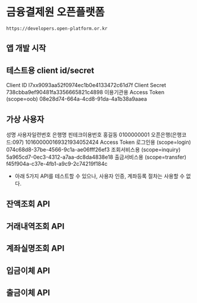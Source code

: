 # 금융결제원 오픈플랫폼

`https://developers.open-platform.or.kr`

## 앱 개발 시작

## 테스트용 client id/secret

Client ID	l7xx9093aa52f0974ec1b0e4133472c61d7f
Client Secret	738cbba9ef90481fa3356665821c4898
이용기관용 Access Token
(scope=oob)	08e28d74-664a-4cd8-91da-4a1b38a9aaea

## 가상 사용자

성명	사용자일련번호	은행명	핀테크이용번호
홍길동	0100000001	오픈은행(은행코드:097)	101600000169321934052424
Access Token	로그인용
(scope=login)	074c68d8-37be-4566-9c1a-ae06fff26ef3
조회서비스용
(scope=inquiry)	5a965cd7-0ec3-4312-a7aa-dc8da4838e18
출금서비스용
(scope=transfer)	f45f904a-c37e-4fb1-a9c9-2c74219f184c

* 아래 5가지 API를 테스트할 수 있으나, 사용자 인증, 계좌등록 절차는 사용할 수 없다.

## 잔액조회 API

## 거래내역조회 API

## 계좌실명조회 API

## 입금이체 API

## 출금이체 API